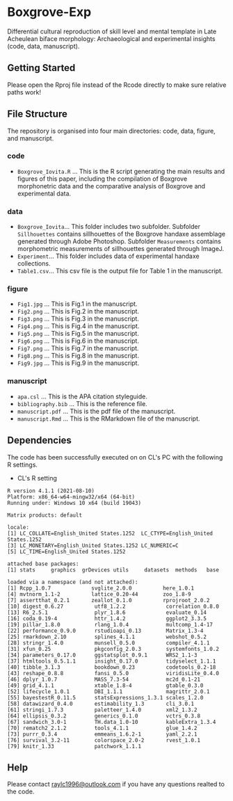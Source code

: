 # Boxgrove-Exp
Differential cultural reproduction of skill level and mental template in Late Acheulean biface morphology: Archaeological and experimental insights (code, data, manuscript).

## Getting Started
Please open the Rproj file instead of the Rcode directly to make sure relative paths work!

## File Structure
The repository is organised into four main directories: code, data, figure, and manuscript.

### code
* `Boxgrove_Iovita.R` ... This is the R script generating the main results and figures of this paper, including the compilation of Boxgrove morphonetric data and the comparative analysis of Boxgrove and experimental data.

### data
* `Boxgrove_Iovita`... This folder includes two subfolder. Subfolder `Sillhouettes` contains sillhouettes of the Boxgrove handaxe assemblage generated through Adobe Photoshop. Subfolder `Measurements` contains morphometric measurements of sillhouettes generated through ImageJ.
* `Experiment`... This folder includes data of experimental handaxe collections.
* `Table1.csv`... This csv file is the output file for Table 1 in the manuscript.

### figure
* `Fig1.jpg` ... This is Fig.1 in the manuscript.
* `Fig2.png` ... This is Fig.2 in the manuscript.
* `Fig3.png` ... This is Fig.3 in the manuscript.
* `Fig4.png` ... This is Fig.4 in the manuscript.
* `Fig5.png` ... This is Fig.5 in the manuscript.
* `Fig6.png` ... This is Fig.6 in the manuscript.
* `Fig7.png` ... This is Fig.7 in the manuscript.
* `Fig8.png` ... This is Fig.8 in the manuscript.
* `Fig9.jpg` ... This is Fig.9 in the manuscript.

### manuscript
* `apa.csl` ... This is the APA citation styleguide.
* `bibliography.bib` ... This is the reference file.
* `manuscript.pdf` ... This is the pdf file of the manuscript.
* `manuscript.Rmd` ... This is the RMarkdown file of the manuscript.

## Dependencies
The code has been successfully executed on on CL's PC with the following R settings.

* CL's R setting
 ``` 
R version 4.1.1 (2021-08-10)
Platform: x86_64-w64-mingw32/x64 (64-bit)
Running under: Windows 10 x64 (build 19043)

Matrix products: default

locale:
[1] LC_COLLATE=English_United States.1252  LC_CTYPE=English_United States.1252   
[3] LC_MONETARY=English_United States.1252 LC_NUMERIC=C                          
[5] LC_TIME=English_United States.1252    

attached base packages:
[1] stats     graphics  grDevices utils     datasets  methods   base     

loaded via a namespace (and not attached):
 [1] Rcpp_1.0.7             svglite_2.0.0          here_1.0.1            
 [4] mvtnorm_1.1-2          lattice_0.20-44        zoo_1.8-9             
 [7] assertthat_0.2.1       zeallot_0.1.0          rprojroot_2.0.2       
[10] digest_0.6.27          utf8_1.2.2             correlation_0.8.0     
[13] R6_2.5.1               plyr_1.8.6             evaluate_0.14         
[16] coda_0.19-4            httr_1.4.2             ggplot2_3.3.5         
[19] pillar_1.8.0           rlang_1.0.4            multcomp_1.4-17       
[22] performance_0.9.0      rstudioapi_0.13        Matrix_1.3-4          
[25] rmarkdown_2.10         splines_4.1.1          webshot_0.5.2         
[28] stringr_1.4.0          munsell_0.5.0          compiler_4.1.1        
[31] xfun_0.25              pkgconfig_2.0.3        systemfonts_1.0.2     
[34] parameters_0.17.0      ggstatsplot_0.9.1      WRS2_1.1-3            
[37] htmltools_0.5.1.1      insight_0.17.0         tidyselect_1.1.1      
[40] tibble_3.1.3           bookdown_0.23          codetools_0.2-18      
[43] reshape_0.8.8          fansi_0.5.0            viridisLite_0.4.0     
[46] dplyr_1.0.7            MASS_7.3-54            mc2d_0.1-21           
[49] grid_4.1.1             xtable_1.8-4           gtable_0.3.0          
[52] lifecycle_1.0.1        DBI_1.1.1              magrittr_2.0.1        
[55] bayestestR_0.11.5      statsExpressions_1.3.1 scales_1.2.0          
[58] datawizard_0.4.0       estimability_1.3       cli_3.0.1             
[61] stringi_1.7.3          paletteer_1.4.0        xml2_1.3.2            
[64] ellipsis_0.3.2         generics_0.1.0         vctrs_0.3.8           
[67] sandwich_3.0-1         TH.data_1.0-10         kableExtra_1.3.4      
[70] rematch2_2.1.2         tools_4.1.1            glue_1.4.2            
[73] purrr_0.3.4            emmeans_1.6.2-1        yaml_2.2.1            
[76] survival_3.2-11        colorspace_2.0-2       rvest_1.0.1           
[79] knitr_1.33             patchwork_1.1.1          
 ``` 

## Help

Please contact raylc1996@outlook.com if you have any questions realted to the code.